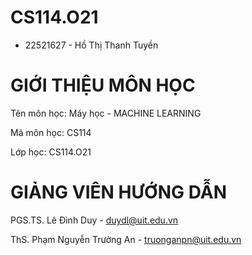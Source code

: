 # CS114.O21

- 22521627 - Hồ Thị Thanh Tuyền

# GIỚI THIỆU MÔN HỌC

Tên môn học: Máy học - MACHINE LEARNING

Mã môn học: CS114

Lớp học: CS114.O21

# GIẢNG VIÊN HƯỚNG DẪN

PGS.TS. Lê Đình Duy - duydl@uit.edu.vn

ThS. Phạm Nguyễn Trường An - truonganpn@uit.edu.vn

